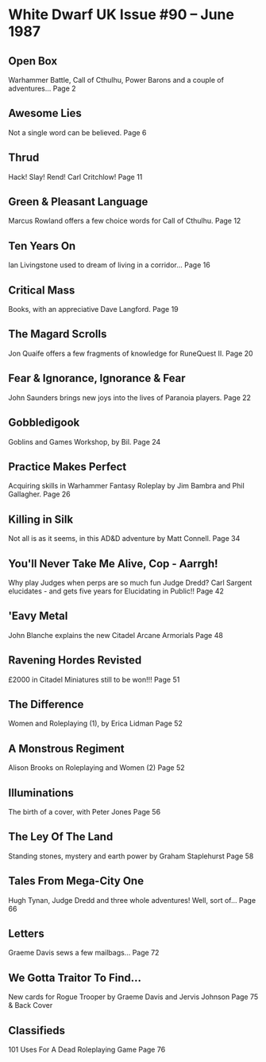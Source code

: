 # White Dwarf UK Issue #90 – June 1987
## Open Box
Warhammer Battle, Call of Cthulhu, Power Barons and a couple of adventures...  Page 2

## Awesome Lies
Not a single word can be believed. Page 6

## Thrud
Hack! Slay! Rend! Carl Critchlow!  Page 11

## Green & Pleasant Language
Marcus Rowland offers a few choice words for Call of Cthulhu. Page 12

## Ten Years On
Ian Livingstone used to dream of living in a corridor...  Page 16

## Critical Mass
Books, with an appreciative Dave Langford. Page 19

## The Magard Scrolls
Jon Quaife offers a few fragments of knowledge for RuneQuest II. Page 20

## Fear & Ignorance, Ignorance & Fear
John Saunders brings new joys into the lives of Paranoia players. Page 22

## Gobbledigook
Goblins and Games Workshop, by Bil. Page 24

## Practice Makes Perfect
Acquiring skills in Warhammer Fantasy Roleplay by Jim Bambra and Phil Gallagher. Page 26

## Killing in Silk
Not all is as it seems, in this AD&D adventure by Matt Connell. Page 34

## You'll Never Take Me Alive, Cop - Aarrgh!
Why play Judges when perps are so much fun Judge Dredd?  Carl Sargent elucidates - and gets five years for Elucidating in Public!! Page 42

## 'Eavy Metal
John Blanche explains the new Citadel Arcane Armorials Page 48

## Ravening Hordes Revisted
£2000 in Citadel Miniatures still to be won!!! Page 51

## The Difference
Women and Roleplaying (1), by Erica Lidman Page 52

## A Monstrous Regiment
Alison Brooks on Roleplaying and Women (2) Page 52

## Illuminations
The birth of a cover, with Peter Jones Page 56

## The Ley Of The Land
Standing stones, mystery and earth power by Graham Staplehurst Page 58

## Tales From Mega-City One
Hugh Tynan, Judge Dredd and three whole adventures! Well, sort of... Page 66

## Letters
Graeme Davis sews a few mailbags... Page 72

## We Gotta Traitor To Find...
New cards for Rogue Trooper by Graeme Davis and Jervis Johnson Page 75 & Back Cover

## Classifieds
101 Uses For A Dead Roleplaying Game Page 76
